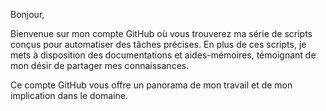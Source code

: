 Bonjour,

Bienvenue sur mon compte GitHub où vous trouverez ma série de scripts conçus pour automatiser des tâches précises. En plus de ces scripts, je mets à disposition des documentations et aides-mémoires, témoignant de mon désir de partager mes connaissances.

Ce compte GitHub vous offre un panorama de mon travail et de mon implication dans le domaine.
